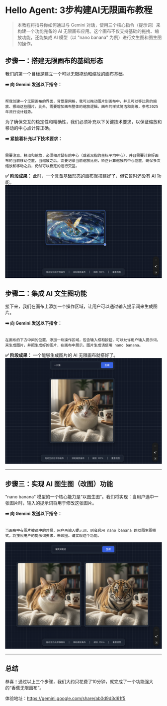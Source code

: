 
# Hello Agent: 3步构建AI无限画布教程

> 本教程将指导你如何通过与 Gemini 对话，使用三个核心指令（提示词）来构建一个功能完备的 AI 无限画布应用。这个画布不仅支持基础的拖拽、缩放功能，还能集成 AI 模型（以 "nano banana" 为例）进行文生图和图生图的操作。


## 步骤一：搭建无限画布的基础形态

我们的第一个目标是建立一个可以无限拖动和缩放的画布基础。

**➡️ 向 Gemini 发送以下指令：**

``` 

帮我创建一个无限画布的界面，背景是网格，我可以拖动图片到画布中，并且可以等比例的缩放、挪动这些图片。此外，需要增加画布整体的缩放逻辑。画布的样式简洁和高级，参考2025年流行设计趋势。

```

为了确保交互的稳定性和精确性，我们必须补充以下关键技术要求，以保证缩放和移动的中心点计算正确。

**➡️ 紧接着补充以下技术要求：**

```

需要注意，移动和缩放，必须相对鼠标的中心（或者双指的坐标平均中心），并且需要计算好画布的当前移动位置，当缩放之后，需要记录当前缩放比例，矫正计算缩放的中心位置，确保多次缩放和移动之后，仍然可以稳定的进行交互。

```

**✅ 阶段成果：**
此时，一个具备基础形态的画布就搭建好了，但它暂时还没有 AI 功能。
![Image 1](stage-1.png)


## 步骤二：集成 AI 文生图功能

接下来，我们在画布上添加一个操作区域，让用户可以通过输入提示词来生成图片。

**➡️ 向 Gemini 发送以下指令：**

```

在画布的下方中间的位置，添加一块操作区域，包含输入框和按钮，可以允许用户输入提示词，来生成图片，并把生成好的图片，在画布中展示。图片生成请使用 nano banana。

```

**✅ 阶段成果：**
一个能够生成图片的 AI 无限画布就搭好了。
![Image 1](stage-2.png)

---

## 步骤三：实现 AI 图生图（改图）功能

"nano banana" 模型的一个核心能力是“以图生图”。我们将实现：当用户选中一张图片时，输入的提示词将用于修改这张图片。

**➡️ 向 Gemini 发送以下指令：**

```

当画布中有图片被选中的时候，用户再输入提示词，则会启用 nano banana 的以图生图模式，将按照用户的提示词要求，来改图。请实现这个功能。

```

![Image 1](stage-3.png)

---

## 总结

恭喜！通过以上三个步骤，我们大约只花费了10分钟，就完成了一个功能强大的“香蕉无限画布”。

体验地址：https://gemini.google.com/share/ab0d9d3d61f5

